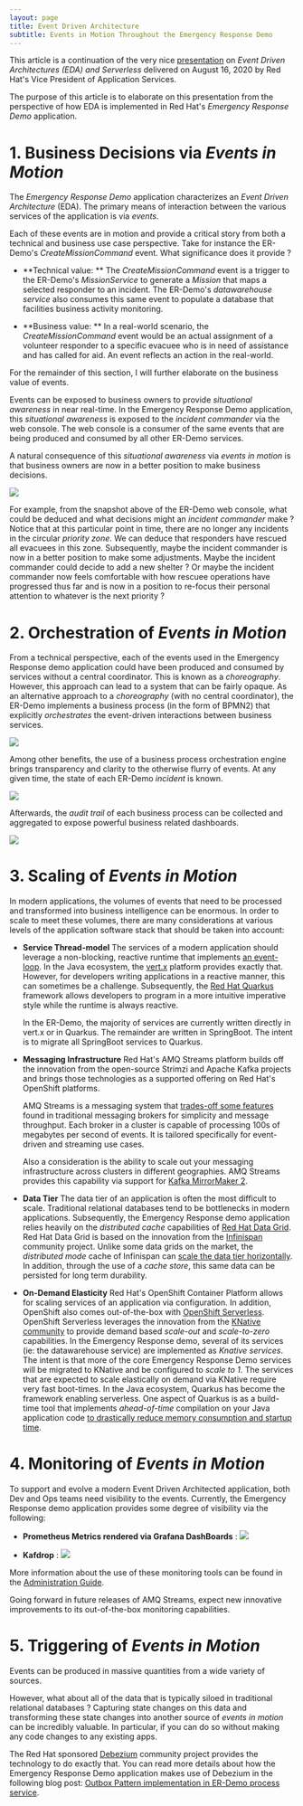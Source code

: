```yaml
---
layout: page
title: Event Driven Architecture
subtitle: Events in Motion Throughout the Emergency Response Demo
---
```


This article is a continuation of the very nice [presentation](https://www.brighttalk.com/webcast/16623/424554?) on *Event Driven Architectures (EDA) and Serverless* delivered on August 16, 2020 by Red Hat's Vice President of Application Services.

The purpose of this article is to elaborate on this presentation from the perspective of how EDA is implemented in Red Hat's *Emergency Response Demo* application.



# 1. Business Decisions via *Events in Motion*

The *Emergency Response Demo* application characterizes an *Event Driven Architecture* (EDA).  The primary means of interaction between the various services of the application is via *events*.  

Each of these events are in motion and provide a critical story from both a technical and business use case perspective.  Take for instance the ER-Demo's *CreateMissionCommand* event.  What significance does it provide ?

-   **Technical value: **
    The *CreateMissionCommand* event is a trigger to the ER-Demo's *MissionService* to generate a *Mission* that maps a selected responder to an incident.  The ER-Demo's *datawarehouse service* also consumes this same event to populate a database that facilities business activity monitoring.

-    **Business value: **
     In a real-world scenario, the *CreateMissionCommand* event would be an actual assignment of a volunteer responder to a specific evacuee who is in need of assistance and has called for aid.  An event reflects an action in the real-world.

For the remainder of this section, I will further elaborate on the business value of events.

Events can be exposed to business owners to provide *situational awareness* in near real-time.  In the Emergency Response Demo application, this *situational awareness* is exposed to the *incident commander* via the web console.  The web console is a consumer of the same events that are being produced and consumed by all other ER-Demo services.

A natural consequence of this *situational awareness* via *events in motion* is that business owners are now in a better position to make business decisions.

![](images/sa_business_decisions.png)

For example, from the snapshot above of the ER-Demo web console, what could be deduced and what decisions might an *incident commander* make ?  Notice that at this particular point in time, there are no longer any incidents in the circular _priority zone_.  We can deduce that responders have rescued all evacuees in this zone.  Subsequently, maybe the incident commander is now in a better position to make some adjustments.  Maybe the incident commander could decide to add a new shelter ?  Or maybe the incident commander now feels comfortable with how rescuee operations have progressed thus far and is now in a position to re-focus their personal attention to whatever is the next priority ?



# 2. Orchestration of *Events in Motion*

From a technical perspective, each of the events used in the Emergency Response demo application could have been produced and consumed by services without a central coordinator.  This is known as a *choreography*.  However, this approach can lead to a system that can be fairly opaque.  As an alternative approach to a *choreography* (with no central coordinator), the ER-Demo implements a business process (in the form of BPMN2) that explicitly *orchestrates* the event-driven interactions between business services.

![](site/images/../../images/incident-process-events-animated.gif)

Among other benefits, the use of a business process orchestration engine brings transparency and clarity to the otherwise flurry of events.  At any given time, the state of each ER-Demo *incident* is known.

![](images/incident_assigned.png)

Afterwards, the *audit trail* of each business process can be collected and aggregated to expose powerful business related dashboards.

![](site/images/../../images/mission_commander_kpis.png)

# 3. Scaling of *Events in Motion*
In modern applications, the volumes of events that need to be processed and transformed into business intelligence can be enormous.  In order to scale to meet these volumes, there are many considerations at various levels of the application software stack that should be taken into account:

- **Service Thread-model**
  The services of a modern application should leverage a non-blocking, reactive runtime that implements [an event-loop](https://vertx.io/docs/vertx-core/java/#_reactor_and_multi_reactor).  In the Java ecosystem, the [vert.x](https://vertx.io/) platform provides exactly that.  However, for developers writing applications in a reactive manner, this can sometimes be a challenge.  Subsequently, the [Red Hat Quarkus](https://www.redhat.com/en/topics/cloud-native-apps/what-is-quarkus) framework allows developers to program in a more intuitive imperative style while the runtime is always reactive.

  In the ER-Demo, the majority of services are currently written directly in vert.x or in Quarkus.  The remainder are written in SpringBoot.  The intent is to migrate all SpringBoot services to Quarkus.

- **Messaging Infrastructure**
  Red Hat's AMQ Streams platform builds off the innovation from the open-source Strimzi and Apache Kafka projects and brings those technologies as a supported offering on Red Hat's OpenShift platforms.

  AMQ Streams is a messaging system that [trades-off some features](https://medium.com/@graemecolman/mind-your-amqps-or-kafka-or-interconnect-what-is-in-the-red-hat-messaging-box-9ed5aa590e92) found in traditional messaging brokers for simplicity and message throughput.  Each broker in a cluster is capable of processing 100s of megabytes per second of events.  It is tailored specifically for event-driven and streaming use cases.

  Also a consideration is the ability to scale out your messaging infrastructure across clusters in different geographies.  AMQ Streams provides this capability via support for [Kafka MirrorMaker 2](https://strimzi.io/blog/2020/03/30/introducing-mirrormaker2/).

- **Data Tier**
  The data tier of an application is often the most difficult to scale.  Traditional relational databases tend to be bottlenecks in modern applications.  Subsequently, the Emergency Response demo application relies heavily on the *distributed cache* capabilities of [Red Hat Data Grid](https://www.redhat.com/en/resources/red-hat-jboss-data-grid-technology-overview).  Red Hat Data Grid is based on the innovation from the [Infinispan](https://infinispan.org/) community project.  Unlike some data grids on the market, the *distributed mode* cache of Infinispan can [scale the data tier horizontally](https://www.youtube.com/watch?v=Kb46QFigx84).  In addition, through the use of a *cache store*, this same data can be persisted for long term durability.

- **On-Demand Elasticity**
  Red Hat's OpenShift Container Platform allows for scaling services of an application via configuration.  In addition, OpenShift also comes out-of-the-box with [OpenShift Serverless](https://red.ht/31Qm6My).  OpenShift Serverless leverages the innovation from the [KNative community](https://developers.redhat.com/topics/serverless-architecture/) to provide demand based *scale-out* and *scale-to-zero* capabilities.  In the Emergency Response demo, several of its services (ie:  the datawarehouse service) are implemented as *Knative services*.  The intent is that more of the core Emergency Response Demo services will be migrated to KNative and be configured to *scale to 1*.
  The services that are expected to scale elastically on demand via KNative require very fast boot-times.  In the Java ecosystem, Quarkus has become the framework enabling serverless.  One aspect of Quarkus is as a build-time tool that implements *ahead-of-time* compilation on your Java application code [to drastically reduce memory consumption and startup time](https://in.relation.to/2019/03/08/why-quarkus/).

# 4. Monitoring of *Events in Motion*
To support and evolve a modern Event Driven Architected application, both Dev and Ops teams need visibility to the events.  Currently, the Emergency Response demo application provides some degree of visibility via the following:

- **Prometheus Metrics rendered via Grafana DashBoards** :
![](/images/kafka_lag_dashboard.png)

- **Kafdrop** :
![](site/images/../../images/kafdrop_message.png)

More information about the use of these monitoring tools can be found in the [Administration Guide](/admin_consoles.md).

Going forward in future releases of AMQ Streams, expect new innovative improvements to its out-of-the-box monitoring capabilities.

# 5. Triggering of *Events in Motion* 

Events can be produced in massive quantities from a wide variety of sources.

However, what about all of the data that is typically siloed in traditional relational databases ?  Capturing state changes on this data and transforming these state changes into another source of *events in motion* can be incredibly valuable. In particular, if you can do so without making any code changes to any existing apps.

The Red Hat sponsored [Debezium](https://debezium.io/) community project provides the technology to do exactly that.  You can read more details about how the Emergency Response Demo application makes use of Debezium in the following blog post: [Outbox Pattern implementation in ER-Demo process service](/process_service_outbox.md).
